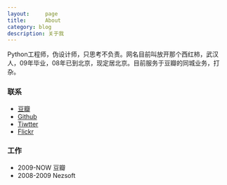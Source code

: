 ```yaml
---
layout:     page
title:      About
category: blog
description: 关于我
---
```

Python工程师，伪设计师，只思考不负责。网名目前叫放开那个西红柿，武汉人，09年毕业，08年已到北京，现定居北京。目前服务于豆瓣的同城业务，打杂。

### 联系 ###

* [豆瓣](http://www.douban.com/people/JGuo/)
* [Github](http://www.github.com/guojing)
* [Tiwtter](https://twitter.com/guojing)
* [Flickr](http://www.flickr.com/photos/soundbbg)

### 工作 ###

* 2009-NOW 豆瓣
* 2008-2009 Nezsoft